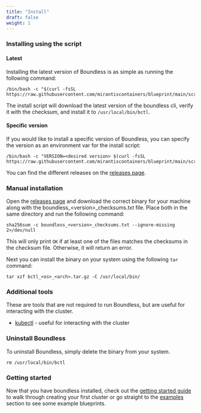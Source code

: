 ```yaml
---
title: "Install"
draft: false
weight: 1
---
```


### Installing using the script

#### Latest

Installing the latest version of Boundless is as simple as running the following command:

```shell
/bin/bash -c "$(curl -fsSL https://raw.githubusercontent.com/mirantiscontainers/blueprint/main/scripts/install.sh)"
```
The install script will download the latest version of the boundless cli, verify it with the checksum, and install it to `/usr/local/bin/bctl`.

#### Specific version

If you would like to install a specific version of Boundless, you can specify the version as an environment var for the install script:

```shell
/bin/bash -c "VERSION=<desired version> $(curl -fsSL https://raw.githubusercontent.com/mirantiscontainers/blueprint/main/scripts/install.sh)"
```

You can find the different releases on the [releases page](https://github.com/mirantiscontainers/blueprint/releases).

### Manual installation

Open the [releases page](https://github.com/mirantiscontainers/blueprint/releases) and download the correct binary for your machine along with the boundless_\<version\>_checksums.txt file.
Place both in the same directory and run the following command:

```shell
sha256sum -c boundless_<version>_checksums.txt --ignore-missing 2>/dev/null
```

This will only print `OK` if at least one of the files matches the checksums in the checksum file. Otherwise, it will return an error.

Next you can install the binary on your system using the following `tar` command:

```shell
tar xzf bctl_<os>_<arch>.tar.gz -C /usr/local/bin/
```

### Additional tools

These are tools that are not required to run Boundless, but are useful for interacting with the cluster.

* [kubectl](https://kubernetes.io/docs/tasks/tools/install-kubectl/) - useful for interacting with the cluster

### Uninstall Boundless

To uninstall Boundless, simply delete the binary from your system.
```shell
rm /usr/local/bin/bctl
```

### Getting started

Now that you have boundless installed, check out the [getting started guide](../getting-started) to walk through creating your first cluster or go straight to the [examples](docs/examples) section to see some example blueprints.
